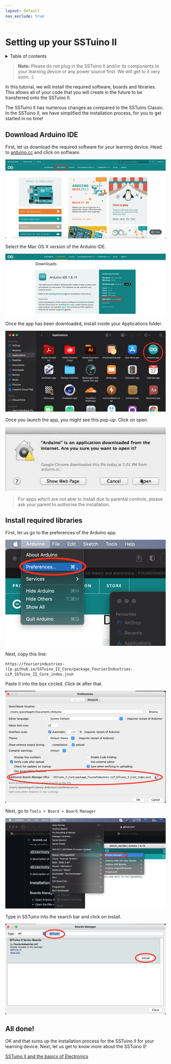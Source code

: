 ```yaml
---
layout: default
nav_exclude: true
---
```


# Setting up your SSTuino II

<details markdown="block">
  <summary>
    Table of contents
  </summary>
  {: .text-delta }
1. TOC
{:toc}
</details>

> **Note:** Please do not plug in the SSTuino II and/or its components to your learning device or any power source first. We will get to it very soon. :)

In this tutorial, we will install the required software, boards and libraries. This allows all of your code that you will create in the future to be transferred onto the SSTuino II.

The SSTuino II has numerous changes as compared to the SSTuino Classic. In the SSTuino II, we have simplified the installation process, for you to get started in no time!

## Download Arduino IDE

First, let us download the required software for your learning device. Head to [arduino.cc](https://www.arduino.cc) and click on software.

![arduino](assets/arduino.png)

Select the Mac OS X version of the Arduino IDE.

![arduino1](assets/arduino1.png)

Once the app has been downloaded, install inside your Applications folder.

![arduino2](assets/arduino2.png)

Once you launch the app, you might see this pop-up. Click on open.

![arduino3](assets/arduino3.png)

> For apps which are not able to install due to parental controls, please ask your parent to authorise the installation.

## Install required libraries

First, let us go to the preferences of the Arduino app.

![arduino4](assets/arduino4.png)

Next, copy this line:

```text
https://fourierindustries-llp.github.io/SSTuino_II_Core/package_FourierIndustries-LLP_SSTuino_II_Core_index.json
```

Paste it into the box circled. Click `OK` after that.

![arduino5](assets/arduino5.png)

Next, go to `Tools > Board > Board Manager`

![arduino6](assets/arduino6.png)

Type in SSTuino into the search bar and click on install.

![arduino7](assets/arduino7.png)

## All done!

OK and that sums up the installation process for the SSTuino II for your learning device. Next, let us get to know more about the SSTuino II!

[SSTuino II and the basics of Electronics](../sec1/electronicBasics/index.md)

